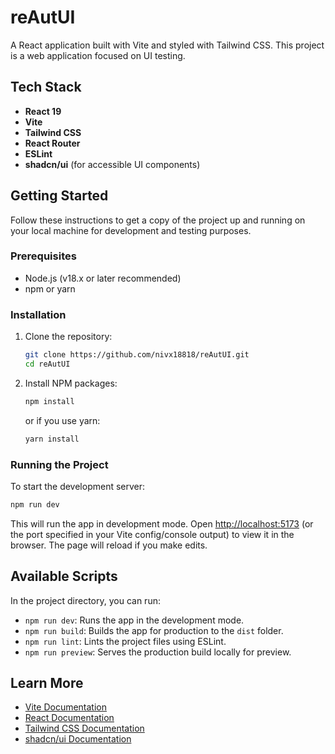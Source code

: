# reAutUI

A React application built with Vite and styled with Tailwind CSS. This project is a web application focused on UI testing.

## Tech Stack

- **React 19**
- **Vite**
- **Tailwind CSS**
- **React Router**
- **ESLint**
- **shadcn/ui** (for accessible UI components)

## Getting Started

Follow these instructions to get a copy of the project up and running on your local machine for development and testing purposes.

### Prerequisites

- Node.js (v18.x or later recommended)
- npm or yarn

### Installation

1. Clone the repository:

    ```bash
    git clone https://github.com/nivx18818/reAutUI.git
    cd reAutUI
    ```

2. Install NPM packages:

    ```bash
    npm install
    ```

    or if you use yarn:

    ```bash
    yarn install
    ```

### Running the Project

To start the development server:

```bash
npm run dev
```

This will run the app in development mode. Open [http://localhost:5173](http://localhost:5173) (or the port specified in your Vite config/console output) to view it in the browser. The page will reload if you make edits.

## Available Scripts

In the project directory, you can run:

- `npm run dev`: Runs the app in the development mode.
- `npm run build`: Builds the app for production to the `dist` folder.
- `npm run lint`: Lints the project files using ESLint.
- `npm run preview`: Serves the production build locally for preview.

## Learn More

- [Vite Documentation](https://vitejs.dev/)
- [React Documentation](https://react.dev/)
- [Tailwind CSS Documentation](https://tailwindcss.com/)
- [shadcn/ui Documentation](https://ui.shadcn.com/docs)
